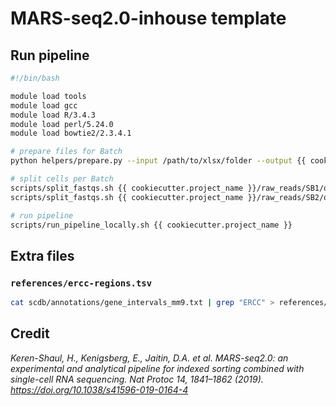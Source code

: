 # MARS-seq2.0-inhouse template

## Run pipeline

```bash
#!/bin/bash

module load tools
module load gcc
module load R/3.4.3
module load perl/5.24.0
module load bowtie2/2.3.4.1

# prepare files for Batch
python helpers/prepare.py --input /path/to/xlsx/folder --output {{ cookiecutter.project_name }}

# split cells per Batch
scripts/split_fastqs.sh {{ cookiecutter.project_name }}/raw_reads/SB1/orig_files/ {{ cookiecutter.project_name }}/raw_reads/SB1/ 4000000
scripts/split_fastqs.sh {{ cookiecutter.project_name }}/raw_reads/SB2/orig_files/ {{ cookiecutter.project_name }}/raw_reads/SB2/ 4000000

# run pipeline
scripts/run_pipeline_locally.sh {{ cookiecutter.project_name }}
```

## Extra files

### `references/ercc-regions.tsv`

```bash
cat scdb/annotations/gene_intervals_mm9.txt | grep "ERCC" > references/ercc_regions.tsv
```

## Credit

_Keren-Shaul, H., Kenigsberg, E., Jaitin, D.A. et al. MARS-seq2.0: an experimental and analytical pipeline for indexed sorting combined with single-cell RNA sequencing. Nat Protoc 14, 1841–1862 (2019). https://doi.org/10.1038/s41596-019-0164-4_